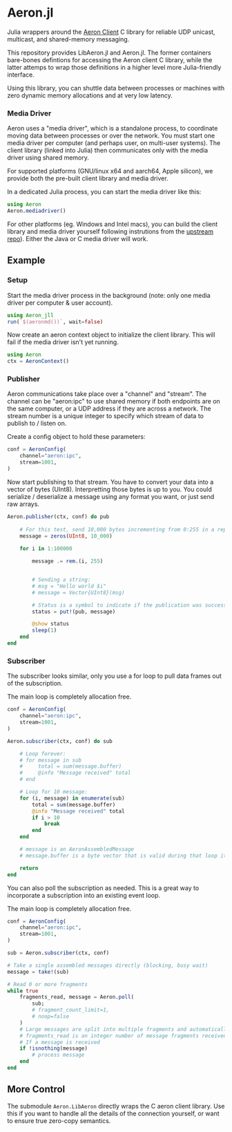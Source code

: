 # Aeron.jl

Julia wrappers around the [Aeron Client](https://github.com/real-logic/Aeron) C library for reliable UDP unicast, multicast, and shared-memory messaging.

This repository provides LibAeron.jl and Aeron.jl. The former containers bare-bones defintions for accessing the Aeron client C library, while the latter attemps to wrap those definitions in a higher level more Julia-friendly interface.

Using this library, you can shuttle data between processes or machines with zero dynamic memory allocations and at very low latency.


### Media Driver
Aeron uses a "media driver", which is a standalone process, to coordinate moving data between processes or over the network. You must start one media driver per computer (and perhaps user, on multi-user systems). The client library (linked into Julia) then communicates only with the media driver using shared memory.

For supported platforms (GNU/linux x64 and aarch64, Apple silicon), we provide both the pre-built client library and media driver. 

In a dedicated Julia process, you can start the media driver like this:
```julia
using Aeron
Aeron.mediadriver()
```

For other platforms (eg. Windows and Intel macs), you can build the client library and media driver  yourself following instrutions from the [upstream repo](https://github.com/real-logic/Aeron)). Either the Java or C media driver will work.

## Example

### Setup

Start the media driver process in the background (note: only one media driver per computer & user account).
```julia
using Aeron_jll
run(`$(aeronmd())`, wait=false)
```

Now create an aeron context object to initialize the client library. This will fail if the media driver isn't yet running.
```julia
using Aeron
ctx = AeronContext()
```

### Publisher

Aeron communications take place over a "channel" and "stream". The channel can be "aeron:ipc" 
to use shared memory if both endpoints are on the same computer, or a UDP address if they
are across a network.
The stream number is a unique integer to specify which stream of data to publish to / listen on.

Create a config object to hold these parameters:
```julia
conf = AeronConfig(
    channel="aeron:ipc",
    stream=1001,
)
```

Now start publishing to that stream. You have to convert your data into a vector of bytes (UInt8).
Interpretting those bytes is up to you. You could serialize / deserialize a message using any format
you want, or just send raw arrays.
```julia
Aeron.publisher(ctx, conf) do pub
    
    # For this test, send 10,000 bytes incrementing from 0:255 in a repeating cycle.
    message = zeros(UInt8, 10_000)
    
    for i in 1:100000

        message .= rem.(i, 255)


        # Sending a string:        
        # msg = "Hello world $i"
        # message = Vector{UInt8}(msg)

        # Status is a symbol to indicate if the publication was successful.
        status = put!(pub, message)

        @show status
        sleep(1)
    end
end
```


### Subscriber

The subscriber looks similar, only you use a for loop to pull data frames out
of the subscription. 

The main loop is completely allocation free.
```julia
conf = AeronConfig(
    channel="aeron:ipc",
    stream=1001,
)

Aeron.subscriber(ctx, conf) do sub

    # Loop forever:
    # for message in sub
    #     total = sum(message.buffer)
    #     @info "Message received" total
    # end

    # Loop for 10 message:
    for (i, message) in enumerate(sub)
        total = sum(message.buffer)
        @info "Message received" total
        if i > 10
            break
        end
    end

    # message is an AeronAssembledMessage
    # message.buffer is a byte vector that is valid during that loop iteration only.

    return
end
```


You can also poll the subscription as needed. This is a great way to incorporate a subscription
into an existing event loop.


The main loop is completely allocation free.
```julia
conf = AeronConfig(
    channel="aeron:ipc",
    stream=1001,
)

sub = Aeron.subscriber(ctx, conf)

# Take a single assembled messages directly (blocking, busy wait)
message = take!(sub)

# Read 0 or more fragments
while true
    fragments_read, message = Aeron.poll(
        sub;
        # fragment_count_limit=1,
        # noop=false
    )
    # Large messages are split into multiple fragments and automatically reassembled. 
    # fragments_read is an integer number of message fragments received. 
    # If a message is received
    if !isnothing(message)
        # process message
    end
end
```


## More Control
The submodule `Aeron.LibAeron` directly wraps the C aeron client library. Use this if you want to handle all the details of the connection yourself, or want to ensure true zero-copy semantics.